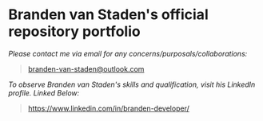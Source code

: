 # Branden van Staden's official repository portfolio

*Please contact me via email for any concerns/purposals/collaborations:*
> branden-van-staden@outlook.com

*To observe Branden van Staden's skills and qualification, visit his LinkedIn profile. Linked Below:*
> https://www.linkedin.com/in/branden-developer/
